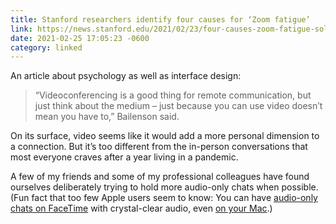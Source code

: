```yaml
---
title: Stanford researchers identify four causes for ‘Zoom fatigue’
link: https://news.stanford.edu/2021/02/23/four-causes-zoom-fatigue-solutions/
date: 2021-02-25 17:05:23 -0600
category: linked
---
```


An article about psychology as well as interface design:

> “Videoconferencing is a good thing for remote communication, but just think about the medium –
> just because you can use video doesn’t mean you have to,” Bailenson said.

On its surface, video seems like it would add a more personal dimension to a connection. But it’s
too different from the in-person conversations that most everyone craves after a year living in a
pandemic.

A few of my friends and some of my professional colleagues have found ourselves deliberately trying
to hold more audio-only chats when possible. (Fun fact that too few Apple users seem to know: You
can have [audio-only chats on FaceTime](https://www.macrumors.com/how-to/make-facetime-audio-call/)
with crystal-clear audio, even
[on your Mac](https://support.apple.com/guide/messages/facetime-audio-calls-icht1091/mac).)
